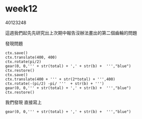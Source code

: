 # week12

40123248

這週我們起先先研究出上次期中報告沒辦法畫出的第二個齒輪的問題

發現問題

```
ctx.save()
ctx.translate(400, 400)
ctx.rotate(pi/2)
gear(0, 0,''' + str(total) + ',' + str(b) +  ''',"blue")
ctx.restore()
ctx.save()
ctx.translate(400 + ''' + str(2*total) + ''',400)
ctx.rotate(-(pi/2) -pi/ '''  + str(b) + ''')
gear(0, 0,''' + str(total) + ',' + str(b) +  ''',"blue")
ctx.restore()
```

我們發現 直接寫上
```
gear(0, 0,''' + str(total) + ',' + str(b) +  ''',"blue")
```
    
    
    
    
    
    
    
    
    
    
    
    
    
    
    
    
    
    
    
    
    
    
    
    
    
    
